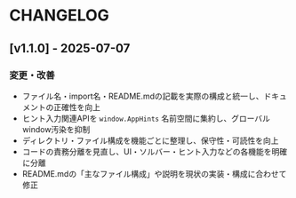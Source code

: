 # CHANGELOG

## [v1.1.0] - 2025-07-07

### 変更・改善
- ファイル名・import名・README.mdの記載を実際の構成と統一し、ドキュメントの正確性を向上
- ヒント入力関連APIを `window.AppHints` 名前空間に集約し、グローバルwindow汚染を抑制
- ディレクトリ・ファイル構成を機能ごとに整理し、保守性・可読性を向上
- コードの責務分離を見直し、UI・ソルバー・ヒント入力などの各機能を明確に分離
- README.mdの「主なファイル構成」や説明を現状の実装・構成に合わせて修正
